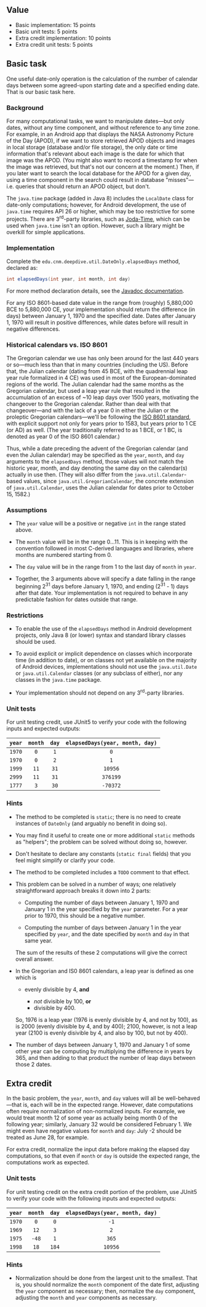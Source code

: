 ## Value

* Basic implementation: 15 points
* Basic unit tests: 5 points
* Extra credit implementation: 10 points
* Extra credit unit tests: 5 points

## Basic task

One useful date-only operation is the calculation of the number of calendar days between some agreed-upon starting date and a specified ending date. That is our basic task here.

### Background

For many computational tasks, we want to manipulate dates&mdash;but only dates, without any time component, and without reference to any time zone. For example, in an Android app that displays the NASA Astronomy Picture of the Day (APOD), if we want to store retrieved APOD objects and images in local storage (database and/or file storage), the only date or time information that's relevant about each image is the date for which that image was the APOD. (You might also want to record a timestamp for when the image was retrieved, but that's not our concern at the moment.) Then, if you later want to search the local database for the APOD for a given day, using a time component in the search could result in database "misses"&mdash;i.e. queries that should return an APOD object, but don't.

The `java.time` package (added in Java 8) includes the `LocalDate` class for date-only computations; however, for Android development, the use of `java.time` requires API 26 or higher, which may be too restrictive for some projects. There are 3<sup>rd</sup>-party libraries, such as [Joda-Time](https://www.joda.org/joda-time/), which can be used when `java.time` isn't an option. However, such a library might be overkill for simple applications.

### Implementation 

Complete the `edu.cnm.deepdive.util.DateOnly.elapsedDays` method, declared as:

```java
int elapsedDays(int year, int month, int day)
```

For more method declaration details, see the [Javadoc documentation](docs/api/edu/cnm/deepdive/util/DateOnly.html#elapsedDays-int-int-int-).

For any ISO 8601-based date value in the range from (roughly) 5,880,000 BCE to 5,880,000 CE, your implementation should return the difference (in days) between January 1, 1970 and the specified date. Dates after January 1, 1970 will result in positive differences, while dates before will result in negative differences.

### Historical calendars vs. ISO 8601

The Gregorian calendar we use has only been around for the last 440 years or so&mdash;much less than that in many countries (including the US). Before that, the Julian calendar (dating from 45 BCE, with the quadrennial leap year rule formalized in 4 CE) was used in most of the European-dominated regions of the world. The Julian calendar had the same months as the Gregorian calendar, but used a leap year rule that resulted in the accumulation of an excess of ~10 leap days over 1500 years, motivating the changeover to the Gregorian calendar. Rather than deal with that changeover&mdash;and with the lack of a year 0 in either the Julian or the proleptic Gregorian calendars&mdash;we'll be following the [ISO 8601 standard](https://en.wikipedia.org/wiki/ISO_8601#Years), with explicit support not only for years prior to 1583, but years prior to 1 CE (or AD) as well. (The year traditionally referred to as 1 BCE, or 1 BC, is denoted as year 0 of the ISO 8601 calendar.)

Thus, while a date preceding the advent of the Gregorian calendar (and even the Julian calendar) may be specified as the `year`, `month`, and `day` arguments to the `elapsedDays` method, those values will not match the historic year, month, and day denoting the same day on the calendar(s) actually in use then. (They will also differ from the `java.util.Calendar`-based values, since `java.util.GregorianCalendar`, the concrete extension of `java.util.Calendar`, uses the Julian calendar for dates prior to October 15, 1582.)

### Assumptions

* The `year` value will be a positive or negative `int` in the range stated above. 

* The `month` value will be in the range 0&hellip;11. This is in keeping with the convention followed in most C-derived languages and libraries, where months are numbered starting from 0.

* The `day` value will be in the range from 1 to the last day of `month` in `year`.

* Together, the 3 arguments above will specify a date falling in the range beginning 2<sup>31</sup> days before January 1, 1970, and ending (2<sup>31</sup> - 1) days after that date. Your implementation is not required to behave in any predictable fashion for dates outside that range.

### Restrictions

* To enable the use of the `elapsedDays` method in Android development projects, only Java 8 (or lower) syntax and standard library classes should be used.

* To avoid explicit or implicit dependence on classes which incorporate time (in addition to date), or on classes not yet available on the majority of Android devices, implementations should not use the `java.util.Date` or `java.util.Calendar` classes (or any subclass of either), nor any classes in the `java.time` package.

* Your implementation should not depend on any 3<sup>rd</sup>-party libraries.

### Unit tests

For unit testing credit, use JUnit5 to verify your code with the following inputs and expected outputs:

| `year` | `month` | `day` | `elapsedDays(year, month, day)` |
|:------:|:-------:|:-----:|:-------------------------------:|
| `1970` | `0` | `1` | `0` |
| `1970` | `0` | `2` | `1` |
| `1999` | `11` | `31` | `10956` |
| `2999` | `11` | `31` | `376199` |
| `1777` | `3` | `30` | `-70372` |

### Hints

* The method to be completed is `static`; there is no need to create instances of `DateOnly` (and arguably no benefit in doing so).

* You may find it useful to create one or more additional `static` methods as "helpers"; the problem can be solved without doing so, however.

* Don't hesitate to declare any constants (`static final` fields) that you feel might simplify or clarify your code.

* The method to be completed includes a `TODO` comment to that effect.

* This problem can be solved in a number of ways; one relatively straightforward approach breaks it down into 2 parts:

    * Computing the number of days between January 1, 1970 and January 1 in the year specified by the `year` parameter. For a year prior to 1970, this should be a negative number.

    * Computing the number of days between January 1 in the year specified by `year`, and the date specified by `month` and `day` in that same year.
    
    The sum of the results of these 2 computations will give the correct overall answer.
    
* In the Gregorian and IS0 8601 calendars, a leap year is defined as one which is

    * evenly divisible by 4, **and**
    
        * _not_ divisible by 100, **or**
        * divisible by 400.
        
    So, 1976 is a leap year (1976 is evenly divisible by 4, and not by 100), as is 2000 (evenly divisible by 4, and by 400); 2100, however, is not a leap year (2100 is evenly disivible by 4, and also by 100, but not by 400).

* The number of days between January 1, 1970 and January 1 of some other year can be computing by multiplying the difference in years by 365, and then adding to that product the number of leap days between those 2 dates.


## Extra credit

In the basic problem, the `year`, `month`, and `day` values will all be well-behaved&mdash;that is, each will be in the expected range. However, date computations often require normalization of non-normalized inputs. For example, we would treat month 12 of some year as actually being month 0 of the following year; similarly, January 32 would be considered February 1. We might even have negative values for `month` and `day`: July -2 should be treated as June 28, for example.

For extra credit, normalize the input data before making the elapsed day computations, so that even if `month` or `day` is outside the expected range, the computations work as expected.

### Unit tests

For unit testing credit on the extra credit portion of the problem, use JUnit5 to verify your code with the following inputs and expected outputs:

| `year` | `month` | `day` | `elapsedDays(year, month, day)` |
|:------:|:-------:|:-----:|:-------------------------------:|
| `1970` | `0` | `0` | `-1` |
| `1969` | `12` | `3` | `2` |
| `1975` | `-48` | `1` | `365` |
| `1998` | `18` | `184` | `10956` |

### Hints

* Normalization should be done from the largest unit to the smallest. That is, you should normalize the `month` component of the date first, adjusting the `year` component as necessary; then, normalize the `day` component, adjusting the `month` and `year` components as necessary.